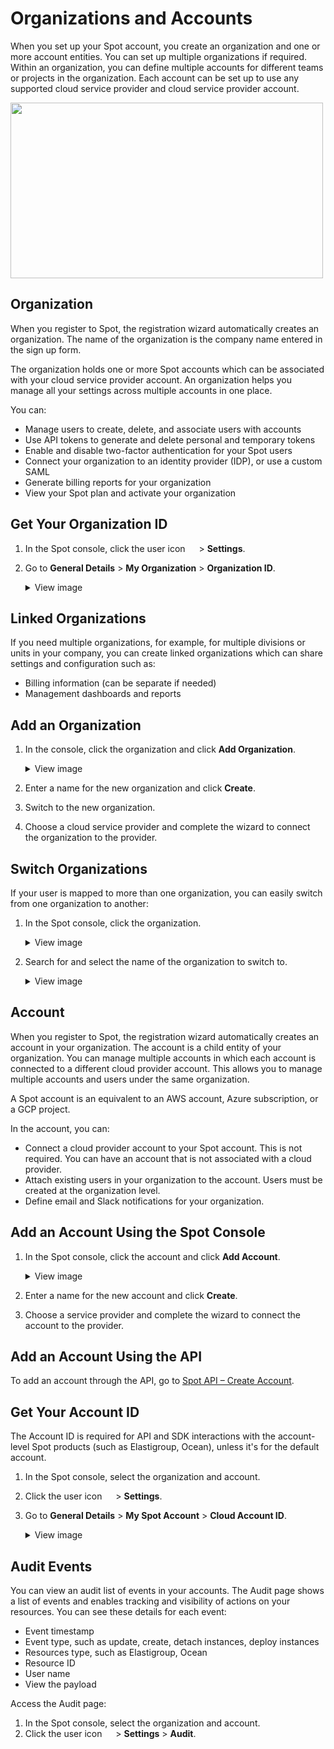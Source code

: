 # Organizations and Accounts

When you set up your Spot account, you create an organization and one or more account entities. You can set up multiple organizations if required. Within an organization, you can define multiple accounts for different teams or projects in the organization. Each account can be set up to use any supported cloud service provider and cloud service provider account.

<img src="https://github.com/spotinst/help/src/docs/administration/_media/organizations-accounts-01.png" width="500" height="281" />

## Organization

When you register to Spot, the registration wizard automatically creates an organization. The name of the organization is the company name entered in the sign up form.

The organization holds one or more Spot accounts which can be associated with your cloud service provider account. An organization helps you manage all your settings across multiple accounts in one place.

You can:

- Manage users to create, delete, and associate users with accounts
- Use API tokens to generate and delete personal and temporary tokens
- Enable and disable two-factor authentication for your Spot users
- Connect your organization to an identity provider (IDP), or use a custom SAML
- Generate billing reports for your organization
- View your Spot plan and activate your organization

## Get Your Organization ID

1. In the Spot console, click the user icon <img height="14" src="https://github.com/spotinst/help/src/docs/administration/_media/usericon.png">  > **Settings**.
2. Go to **General Details** > **My Organization** > **Organization ID**.
   <details>
    <summary markdown="span">View image</summary>

     <img height="400" src="https://github.com/user-attachments/assets/faae59f5-123a-41a2-bd31-c2be6c471856" />

   </details>

## Linked Organizations

If you need multiple organizations, for example, for multiple divisions or units in your company, you can create linked organizations which can share settings and configuration such as:

- Billing information (can be separate if needed)
- Management dashboards and reports

## Add an Organization

1. In the console, click the organization and click **Add Organization**.

   <details>
    <summary markdown="span">View image</summary>

     <img width="300" src="https://github.com/user-attachments/assets/2682ac3c-8580-4c25-a869-911765f699a6" />

   </details>

3. Enter a name for the new organization and click **Create**.
4. Switch to the new organization.
5. Choose a cloud service provider and complete the wizard to connect the organization to the provider.

## Switch Organizations

If your user is mapped to more than one organization, you can easily switch from one organization to another:

1. In the Spot console, click the organization.
   
   <details>
    <summary markdown="span">View image</summary>

     <img width="300" src="https://github.com/user-attachments/assets/2682ac3c-8580-4c25-a869-911765f699a6" />

   </details>
   
3. Search for and select the name of the organization to switch to.

   <details>
    <summary markdown="span">View image</summary>

     <img width="300" src="https://github.com/user-attachments/assets/6afad223-581c-4121-9066-adc0755fa560" />
   </details>
   

## Account

When you register to Spot, the registration wizard automatically creates an account in your organization. The account is a child entity of your organization. You can manage multiple accounts in which each account is connected to a different cloud provider account. This allows you to manage multiple accounts and users under the same organization.

A Spot account is an equivalent to an AWS account, Azure subscription, or a GCP project.

In the account, you can:

- Connect a cloud provider account to your Spot account. This is not required. You can have an account that is not associated with a cloud provider.
- Attach existing users in your organization to the account. Users must be created at the organization level.
- Define email and Slack notifications for your organization.

## Add an Account Using the Spot Console

1. In the Spot console, click the account and click **Add Account**.
   
   <details>
    <summary markdown="span">View image</summary>

     <img width="300" src="https://github.com/user-attachments/assets/6439e166-20c9-4c9d-bc8f-9607ae31b36e" />


   </details>

3. Enter a name for the new account and click **Create**.
4. Choose a service provider and complete the wizard to connect the account to the provider.

## Add an Account Using the API

To add an account through the API, go to [Spot API – Create Account](https://docs.spot.io/api/#operation/OrganizationsAndAccountsCreateAccount).

## Get Your Account ID

The Account ID is required for API and SDK interactions with the account-level Spot products (such as Elastigroup, Ocean), unless it's for the default account.

1. In the Spot console, select the organization and account.
2. Click the user icon <img height="14" src="https://github.com/spotinst/help/src/docs/administration/_media/usericon.png">  > **Settings**.
3. Go to **General Details** > **My Spot Account** > **Cloud Account ID**.
   
   <details>
    <summary markdown="span">View image</summary>

      <img width="400" src="https://github.com/user-attachments/assets/9a0378a6-248b-4d06-a3cc-1351386d2a37" />

   </details>

## Audit Events

You can view an audit list of events in your accounts. The Audit page shows a list of events and enables tracking and visibility of actions on your resources. You can see these details for each event:
- Event timestamp
- Event type, such as update, create, detach instances, deploy instances
- Resources type, such as Elastigroup, Ocean
- Resource ID
- User name
- View the payload

Access the Audit page:
1. In the Spot console, select the organization and account.
2. Click the user icon <img height="14" src="https://github.com/spotinst/help/src/docs/administration/_media/usericon.png">  > **Settings** > **Audit**.
